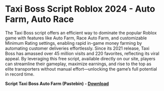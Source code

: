 <h1>Taxi Boss Script Roblox 2024 - Auto Farm, Auto Race</h1>

The Taxi Boss script offers an efficient way to dominate the popular Roblox game with features like Auto Farm, Race Auto Farm, and customizable Minimum Rating settings, enabling rapid in-game money farming by automating customer deliveries effortlessly. Since its 2021 release, Taxi Boss has amassed over 45 million visits and 220 favorites, reflecting its viral appeal. By leveraging this free script, available directly on our site, players can streamline their gameplay, maximize earnings, and rise to the top as elite transporters without manual effort—unlocking the game’s full potential in record time.

**Script Taxi Boss Auto Farm (Pastebin) - [Download](https://www.dlgram.com/public/files/api.php?shortened=dXHIkt)**


